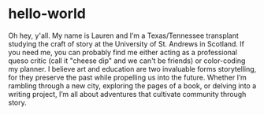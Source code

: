 # hello-world
Oh hey, y'all.
My name is Lauren and I’m a Texas/Tennessee transplant studying the craft of story at the University of St. Andrews in Scotland. If you need me, you can probably find me either acting as a professional queso critic (call it "cheese dip" and we can't be friends) or color-coding my planner. I believe art and education are two invaluable forms storytelling, for they preserve the past while propelling us into the future. Whether I’m rambling through a new city, exploring the pages of a book, or delving into a writing project, I’m all about adventures that cultivate community through story.
